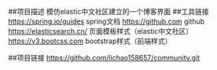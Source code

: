 ##项目描述
模仿elastic中文社区建立的一个博客界面
##工具链接
https://spring.io/guides spring文档
https://github.com github
https://elasticsearch.cn/  页面模板样式（elastic中文社区）
https://v3.bootcss.com bootstrap样式（前端样式）

##项目链接
https://github.com/lichao158657/community.git


